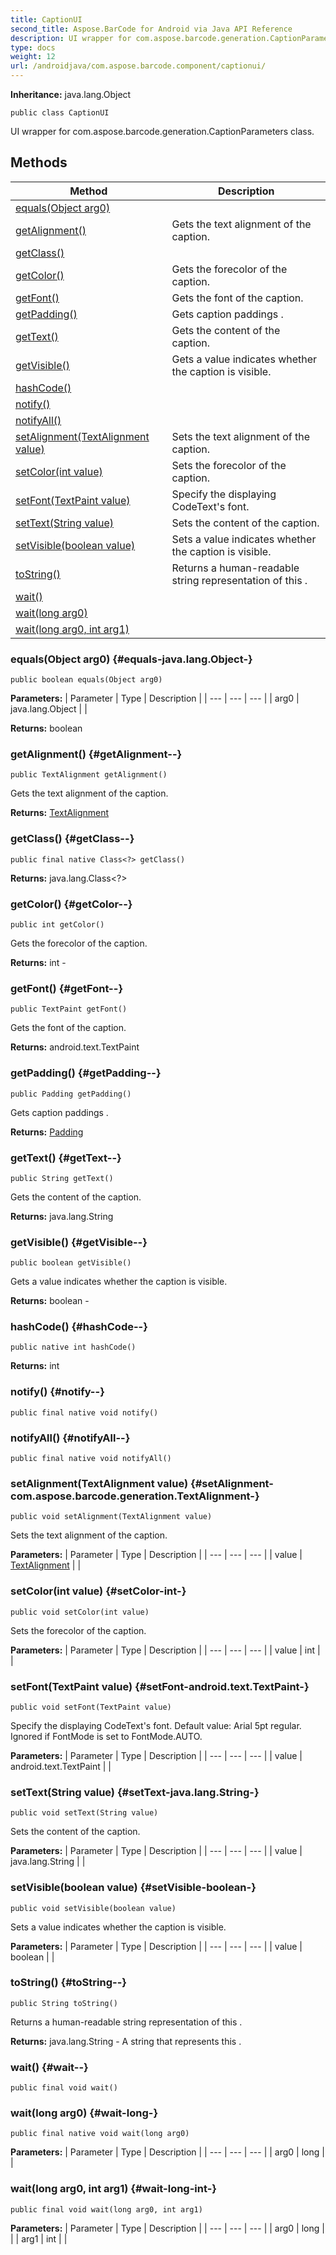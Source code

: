 ```yaml
---
title: CaptionUI
second_title: Aspose.BarCode for Android via Java API Reference
description: UI wrapper for com.aspose.barcode.generation.CaptionParameters class.
type: docs
weight: 12
url: /androidjava/com.aspose.barcode.component/captionui/
---
```

**Inheritance:**
java.lang.Object
```
public class CaptionUI
```

UI wrapper for com.aspose.barcode.generation.CaptionParameters class.
## Methods

| Method | Description |
| --- | --- |
| [equals(Object arg0)](#equals-java.lang.Object-) |  |
| [getAlignment()](#getAlignment--) | Gets the text alignment of the caption. |
| [getClass()](#getClass--) |  |
| [getColor()](#getColor--) | Gets the forecolor of the caption. |
| [getFont()](#getFont--) | Gets the font of the caption. |
| [getPadding()](#getPadding--) | Gets caption paddings . |
| [getText()](#getText--) | Gets the content of the caption. |
| [getVisible()](#getVisible--) | Gets a value indicates whether the caption is visible. |
| [hashCode()](#hashCode--) |  |
| [notify()](#notify--) |  |
| [notifyAll()](#notifyAll--) |  |
| [setAlignment(TextAlignment value)](#setAlignment-com.aspose.barcode.generation.TextAlignment-) | Sets the text alignment of the caption. |
| [setColor(int value)](#setColor-int-) | Sets the forecolor of the caption. |
| [setFont(TextPaint value)](#setFont-android.text.TextPaint-) | Specify the displaying CodeText's font. |
| [setText(String value)](#setText-java.lang.String-) | Sets the content of the caption. |
| [setVisible(boolean value)](#setVisible-boolean-) | Sets a value indicates whether the caption is visible. |
| [toString()](#toString--) | Returns a human-readable string representation of this . |
| [wait()](#wait--) |  |
| [wait(long arg0)](#wait-long-) |  |
| [wait(long arg0, int arg1)](#wait-long-int-) |  |
### equals(Object arg0) {#equals-java.lang.Object-}
```
public boolean equals(Object arg0)
```




**Parameters:**
| Parameter | Type | Description |
| --- | --- | --- |
| arg0 | java.lang.Object |  |

**Returns:**
boolean
### getAlignment() {#getAlignment--}
```
public TextAlignment getAlignment()
```


Gets the text alignment of the caption.

**Returns:**
[TextAlignment](../../com.aspose.barcode.generation/textalignment)
### getClass() {#getClass--}
```
public final native Class<?> getClass()
```




**Returns:**
java.lang.Class<?>
### getColor() {#getColor--}
```
public int getColor()
```


Gets the forecolor of the caption.

**Returns:**
int - 
### getFont() {#getFont--}
```
public TextPaint getFont()
```


Gets the font of the caption.

**Returns:**
android.text.TextPaint
### getPadding() {#getPadding--}
```
public Padding getPadding()
```


Gets caption paddings .

**Returns:**
[Padding](../../com.aspose.barcode.generation/padding)
### getText() {#getText--}
```
public String getText()
```


Gets the content of the caption.

**Returns:**
java.lang.String
### getVisible() {#getVisible--}
```
public boolean getVisible()
```


Gets a value indicates whether the caption is visible.

**Returns:**
boolean - 
### hashCode() {#hashCode--}
```
public native int hashCode()
```




**Returns:**
int
### notify() {#notify--}
```
public final native void notify()
```




### notifyAll() {#notifyAll--}
```
public final native void notifyAll()
```




### setAlignment(TextAlignment value) {#setAlignment-com.aspose.barcode.generation.TextAlignment-}
```
public void setAlignment(TextAlignment value)
```


Sets the text alignment of the caption.

**Parameters:**
| Parameter | Type | Description |
| --- | --- | --- |
| value | [TextAlignment](../../com.aspose.barcode.generation/textalignment) |  |

### setColor(int value) {#setColor-int-}
```
public void setColor(int value)
```


Sets the forecolor of the caption.

**Parameters:**
| Parameter | Type | Description |
| --- | --- | --- |
| value | int |  |

### setFont(TextPaint value) {#setFont-android.text.TextPaint-}
```
public void setFont(TextPaint value)
```


Specify the displaying CodeText's font. Default value: Arial 5pt regular. Ignored if FontMode is set to FontMode.AUTO.

**Parameters:**
| Parameter | Type | Description |
| --- | --- | --- |
| value | android.text.TextPaint |  |

### setText(String value) {#setText-java.lang.String-}
```
public void setText(String value)
```


Sets the content of the caption.

**Parameters:**
| Parameter | Type | Description |
| --- | --- | --- |
| value | java.lang.String |  |

### setVisible(boolean value) {#setVisible-boolean-}
```
public void setVisible(boolean value)
```


Sets a value indicates whether the caption is visible.

**Parameters:**
| Parameter | Type | Description |
| --- | --- | --- |
| value | boolean |  |

### toString() {#toString--}
```
public String toString()
```


Returns a human-readable string representation of this .

**Returns:**
java.lang.String - A string that represents this .
### wait() {#wait--}
```
public final void wait()
```




### wait(long arg0) {#wait-long-}
```
public final native void wait(long arg0)
```




**Parameters:**
| Parameter | Type | Description |
| --- | --- | --- |
| arg0 | long |  |

### wait(long arg0, int arg1) {#wait-long-int-}
```
public final void wait(long arg0, int arg1)
```




**Parameters:**
| Parameter | Type | Description |
| --- | --- | --- |
| arg0 | long |  |
| arg1 | int |  |

